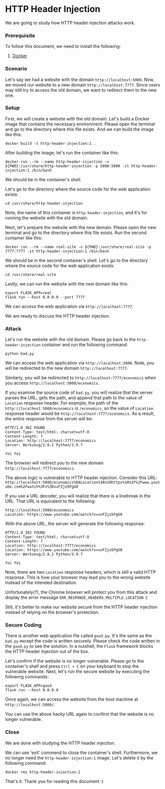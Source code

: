 # HTTP Header Injection

We are going to study how HTTP header injection attacks work.

### Prerequisite

To follow this document, we need to install the following:
1. [Docker](https://docs.docker.com/get-docker/)

### Scenario

Let's say we had a website with the domain `http://localhost:5000`.
Now, we moved our website to a new domain `http://localhost:7777`.
Since users may still try to access the old domain, we want to redirect them to the new one.

### Setup

First, we will create a website with the old domain.
Let's build a Docker image that contains the necessary environment.
Please open the terminal and go to the directory where this file exists.
And we can build the image like this:
```
docker build -t http-header-injection:1 .
```

After building the image, let's run the container like this:
```
docker run --rm --name http-header-injection -v ${PWD}:/usr/share/http-header-injection -p 5000:5000 -it http-header-injection:1 /bin/bash
```
We should be in the container's shell.

Let's go to the directory where the source code for the web application exists:
```
cd /usr/share/http-header-injection
```

Note, the name of this container is `http-header-injection`, and it's for running the website with the old domain.

Next, let's prepare the website with the new domain.
Please open the new terminal and go to the directory where this file exists.
Run the second container like this:
```
docker run --rm --name real-site -v ${PWD}:/usr/share/real-site -p 7777:7777 -it http-header-injection:1 /bin/bash
```

We should be in the second container's shell.
Let's go to the directory where the source code for the web application exists:
```
cd /usr/share/real-site
```

Lastly, we can run the website with the new domain like this:
```
export FLASK_APP=real
flask run --host 0.0.0.0 --port 7777
```

We can access the web application via `http://localhost:7777`.

We are ready to discuss the HTTP header injection.

### Attack

Let's run the website with the old domain.
Please go back to the `http-header-injection` container and run the following command:
```
python bad.py
```

We can access the web application via `http://localhost:5000`.
Note, you will be redirected to the new domain `http://localhost:7777`.

Similarly, you will be redirected to `http://localhost:7777/economics` when you access `http://localhost:5000/economics`.

If you examine the source code of `bad.py`, you will realize that the server parses the URL, gets the path, and append that path to the value of `Location` response header.
For example, the path of the `http://localhost:5000/economics` is `/economics`, so the value of `Location` response header would be `http://localhost:7777/economics`.
As a result, the entire response from the server will be:
```
HTTP/1.0 302 FOUND
Content-Type: text/html; charset=utf-8
Content-Length: 7
Location: http://localhost:7777/economics
Server: Werkzeug/2.0.2 Python/3.9.7

Yoi Yoi
```

The browser will redirect you to the new domain `http://localhost:7777/economics`.

The above logic is vulnerable to HTTP header injection.
Consider this URL: `http://localhost:5000/economics%0ALocation%3A%20https%3A%2F%2Fwww.youtube.com%2Fwatch%3Fv%3DxvFZjo5PgG0`

If you use a URL decoder, you will realize that there is a linebreak in the URL.
That URL is equivalent to the following:
```
http://localhost:5000/economics
Location: https://www.youtube.com/watch?v=xvFZjo5PgG0
```

With the above URL, the server will generate the following response:
```
HTTP/1.0 302 FOUND
Content-Type: text/html; charset=utf-8
Content-Length: 7
Location: http://localhost:7777/economics
Location: https://www.youtube.com/watch?v=xvFZjo5PgG0
Server: Werkzeug/2.0.2 Python/3.9.7

Yoi Yoi
```

Note, there are two `Location` response headers, which is still a valid HTTP response.
This is how your browser may lead you to the wrong website instead of the intended destination.

Unfortunately(?), the Chrome browser will protect you from this attack and display the error message `ERR_RESPONSE_HEADERS_MULTIPLE_LOCATION` :(

Still, it's better to make our website secure from the HTTP header injection instead of relying on the browser's protection.

### Secure Coding

There is another web application file called `good.py`.
It's the same as the `bad.py` except the code is written securely.
Please check the code written in the `good.py` to see the solution.
In a nutshell, the `Flask` framework blocks the HTTP header injection out of the box.

Let's confirm if the website is no longer vulnerable.
Please go to the container's shell and press `Ctrl + C` on your keyboard to stop the vulnerable website.
Next, let's run the secure website by executing the following commands:
```
export FLASK_APP=good
flask run --host 0.0.0.0
```

Once again, we can access the website from the host machine at `http://localhost:5000/`.

You can use the above hacky URL again to confirm that the website is no longer vulnerable.

### Close

We are done with studying the HTTP header injection.

We can use 'exit' commend to close the container's shell.
Furthermore, we no longer need the `http-header-injection:1` image. Let's delete it by the following command:
```
docker rmi http-header-injection:1
```

That's it. Thank you for reading this document :)
